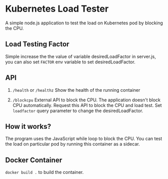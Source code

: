 # Kubernetes Load Tester

A simple node.js application to test the load on Kubernetes pod by blocking the CPU.

## Load Testing Factor

Simple increase the the value of variable desiredLoadFactor in server.js, you can also set `FACTOR` env variable to set desiredLoadFactor.

## API

1. `/health` or `/healthz`
Show the health of the running container

2. `/blockcpu`
External API to block the CPU. The application doesn't block CPU automatically. Request this API to block the CPU and load test. Set `loadfactor` query parameter to change the desiredLoadFactor.

## How it works?
The program uses the JavaScript while loop to block the CPU. You can test the load on particular pod by running this container as a sidecar.


## Docker Container

`docker build .` to build the container.